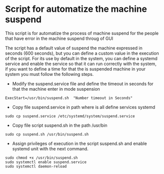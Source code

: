 # Script for automatize the machine suspend

This script is for automatize the process of machine suspend for the people that have error in the machine suspend throug of GUI

The script has a default value of suspend the machine expressed in seconds (600 seconds), but you can define a custom value in the execution of the script. For its use by default in the system, you can define a systemd service and enable the service so that it can run correctly with the system, if you want to define a time for that the is suspended machine in your system you must follow the following steps.

- Modify the suspend.service file and define the timeout in seconds for that the machine enter in mode suspension
```
ExecStart=/usr/bin/suspend.sh  "Number timeout in Seconds"
```

- Copy file suspend.service in path where is all define services systemd
```
sudo cp suspend.service /etc/systemd/system/suspend.service
```

- Copy file script suspend.sh in the path /usr/bin
```
sudo cp suspend.sh /usr/bin/suspend.sh
```

- Assign privileges of execution in the script suspend.sh and enable systemd unit with the next command.
```
sudo chmod +x /usr/bin/suspend.sh
sudo systemctl enable suspend.service
sudo systemctl daemon-reload
```


